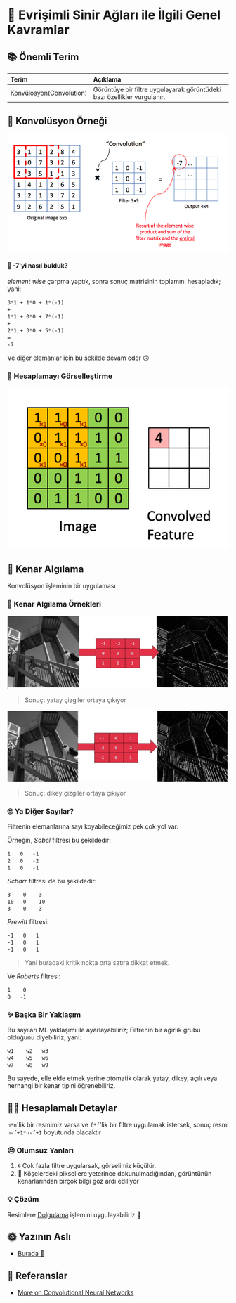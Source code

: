 # 📌 Evrişimli Sinir Ağları ile İlgili Genel Kavramlar

## 📚 Önemli Terim

| Terim | Açıklama |
| :--- | :--- |
| Konvülosyon\(Convolution\) | Görüntüye bir filtre uygulayarak görüntüdeki bazı özellikler vurgulanır. |

## 🎀 Konvolüsyon Örneği

![](../.gitbook/assets/ConvolutionEx%20%281%29.png)

#### 🤔 -7'yi nasıl bulduk?

_element wise_ çarpma yaptık, sonra sonuç matrisinin toplamını hesapladık; yani:

```text
3*1 + 1*0 + 1*(-1)
+
1*1 + 0*0 + 7*(-1)
+
2*1 + 3*0 + 5*(-1)
=
-7
```

Ve diğer elemanlar için bu şekilde devam eder 🙃

### 👼 Hesaplamayı Görselleştirme

![](../.gitbook/assets/ConvCal.gif)

## 🔎 Kenar Algılama

Konvolüsyon işleminin bir uygulaması

### 🔎 Kenar Algılama Örnekleri

![](../.gitbook/assets/ConvolutionExH.JPG)

> Sonuç: yatay çizgiler ortaya çıkıyor

![](../.gitbook/assets/ConvolutionExV.JPG)

> Sonuç: dikey çizgiler ortaya çıkıyor

### 🙄 Ya Diğer Sayılar?

Filtrenin elemanlarına sayı koyabileceğimiz pek çok yol var.

Örneğin, _Sobel_ filtresi bu şekildedir:

```text
1   0   -1
2   0   -2
1   0   -1
```

_Scharr_ filtresi de bu şekildedir:

```text
3    0   -3
10   0   -10
3    0   -3
```

_Prewitt_ filtresi:

```text
-1   0   1
-1   0   1
-1   0   1
```

> Yani buradaki kritik nokta orta satıra dikkat etmek.

Ve _Roberts_ filtresi:

```text
1    0
0   -1
```

### ✨ Başka Bir Yaklaşım

Bu sayıları ML yaklaşımı ile ayarlayabiliriz; Filtrenin bir ağırlık grubu olduğunu diyebiliriz, yani:

```text
w1    w2   w3
w4    w5   w6
w7    w8   w9
```

Bu sayede, elle elde etmek yerine otomatik olarak yatay, dikey, açılı veya herhangi bir kenar tipini öğrenebiliriz.

## 🤸‍♀️ Hesaplamalı Detaylar

`n*n`'lik bir resmimiz varsa ve `f*f`'lik bir filtre uygulamak istersek, sonuç resmi `n-f+1*n-f+1` boyutunda olacaktır

### 😐 Olumsuz Yanları

1. 🌀 Çok fazla filtre uygularsak, görselimiz küçülür.
2. 🤨 Köşelerdeki piksellere yeterince dokunulmadığından, görüntünün kenarlarından birçok bilgi göz ardı ediliyor

### 💡 Çözüm

Resimlere [Dolgulama](2-genel-kavramlar-p2.md#dolgulama-padding) işlemini uygulayabiliriz 💪

## 🌞 Yazının Aslı

* [Burada 🐾](https://dl.asmaamir.com/3-cnnconcepts/1-commonconcepts)

## 🧐 Referanslar

* [More on Convolutional Neural Networks](https://www.youtube.com/playlist?list=PLkDaE6sCZn6Gl29AoE31iwdVwSG-KnDzF)

